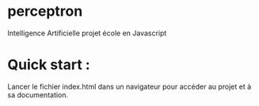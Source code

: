 perceptron
==========

Intelligence Artificielle projet école en Javascript

# Quick start :
Lancer le fichier index.html dans un navigateur pour accéder au projet et à sa documentation.
